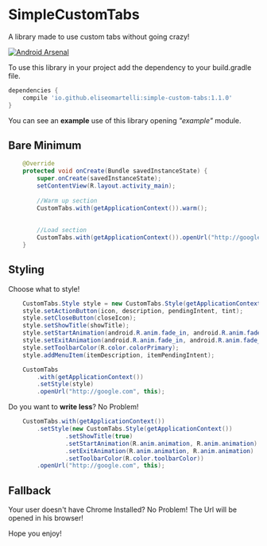 # SimpleCustomTabs
A library made to use custom tabs without going crazy!

[![Android Arsenal](https://img.shields.io/badge/Android%20Arsenal-SimpleCustomTabs-orange.svg?style=flat)](http://android-arsenal.com/details/1/2950)

To use this library in your project add the dependency to your build.gradle file.

```gradle
dependencies {
    compile 'io.github.eliseomartelli:simple-custom-tabs:1.1.0'
}
```

You can see an **example** use of this library opening *"example"* module.

## Bare Minimum 

```java
    @Override
    protected void onCreate(Bundle savedInstanceState) {
        super.onCreate(savedInstanceState);
        setContentView(R.layout.activity_main);
        
        //Warm up section
        CustomTabs.with(getApplicationContext()).warm();
        
        
        //Load section
        CustomTabs.with(getApplicationContext()).openUrl("http://google.com", this);
    }
```

## Styling 

Choose what to style!

```java
    CustomTabs.Style style = new CustomTabs.Style(getApplicationContext());
    style.setActionButton(icon, description, pendingIntent, tint);
    style.setCloseButton(closeIcon);
    style.setShowTitle(showTitle);
    style.setStartAnimation(android.R.anim.fade_in, android.R.anim.fade_out);
    style.setExitAnimation(android.R.anim.fade_in, android.R.anim.fade_out);
    style.setToolbarColor(R.color.colorPrimary);
    style.addMenuItem(itemDescription, itemPendingIntent);

    CustomTabs
        .with(getApplicationContext())
        .setStyle(style)
        .openUrl("http://google.com", this);
```
Do you want to **write less**? No Problem!

```java
    CustomTabs.with(getApplicationContext())
        .setStyle(new CustomTabs.Style(getApplicationContext())
                .setShowTitle(true)
                .setStartAnimation(R.anim.animation, R.anim.animation)
                .setExitAnimation(R.anim.animation, R.anim.animation)
                .setToolbarColor(R.color.toolbarColor))
        .openUrl("http://google.com", this);
```

## Fallback
Your user doesn't have Chrome Installed? No Problem!
The Url will be opened in his browser!

Hope you enjoy!
